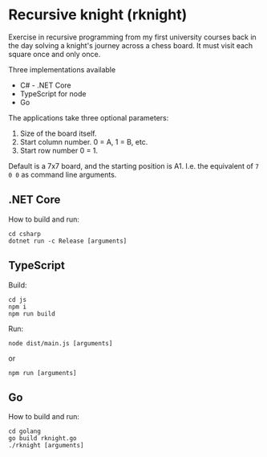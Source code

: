 Recursive knight (rknight)
====

Exercise in recursive programming from my first university courses back in the day solving a knight's journey across a chess board. It must visit each square once and only once.

Three implementations available
* C# - .NET Core
* TypeScript for node
* Go

The applications take three optional parameters:
1. Size of the board itself.
2. Start column number. 0 = A, 1 = B, etc.
3. Start row number 0 = 1.

Default is a 7x7 board, and the starting position is A1. I.e. the equivalent of `7 0 0` as command line arguments.


.NET Core 
----

How to build and run:

```
cd csharp
dotnet run -c Release [arguments]
```

TypeScript
---

Build:

```
cd js
npm i
npm run build
```

Run:

```
node dist/main.js [arguments]
```
or
```
npm run [arguments]
```

Go
----

How to build and run:

```
cd golang
go build rknight.go
./rknight [arguments]
```
